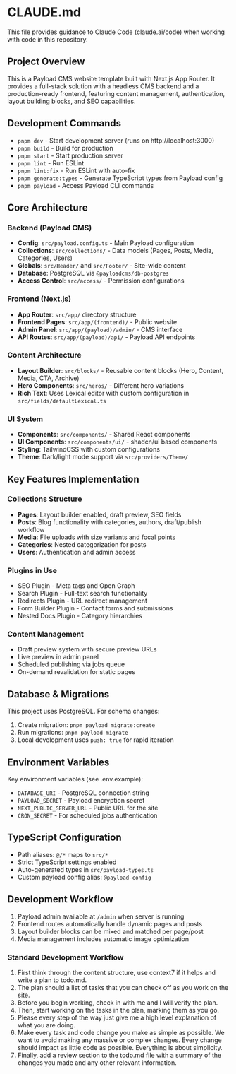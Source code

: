 # CLAUDE.md

This file provides guidance to Claude Code (claude.ai/code) when working with code in this repository.

## Project Overview

This is a Payload CMS website template built with Next.js App Router. It provides a full-stack solution with a headless CMS backend and a production-ready frontend, featuring content management, authentication, layout building blocks, and SEO capabilities.

## Development Commands

- `pnpm dev` - Start development server (runs on http://localhost:3000)
- `pnpm build` - Build for production
- `pnpm start` - Start production server
- `pnpm lint` - Run ESLint
- `pnpm lint:fix` - Run ESLint with auto-fix
- `pnpm generate:types` - Generate TypeScript types from Payload config
- `pnpm payload` - Access Payload CLI commands

## Core Architecture

### Backend (Payload CMS)

- **Config**: `src/payload.config.ts` - Main Payload configuration
- **Collections**: `src/collections/` - Data models (Pages, Posts, Media, Categories, Users)
- **Globals**: `src/Header/` and `src/Footer/` - Site-wide content
- **Database**: PostgreSQL via `@payloadcms/db-postgres`
- **Access Control**: `src/access/` - Permission configurations

### Frontend (Next.js)

- **App Router**: `src/app/` directory structure
- **Frontend Pages**: `src/app/(frontend)/` - Public website
- **Admin Panel**: `src/app/(payload)/admin/` - CMS interface
- **API Routes**: `src/app/(payload)/api/` - Payload API endpoints

### Content Architecture

- **Layout Builder**: `src/blocks/` - Reusable content blocks (Hero, Content, Media, CTA, Archive)
- **Hero Components**: `src/heros/` - Different hero variations
- **Rich Text**: Uses Lexical editor with custom configuration in `src/fields/defaultLexical.ts`

### UI System

- **Components**: `src/components/` - Shared React components
- **UI Components**: `src/components/ui/` - shadcn/ui based components
- **Styling**: TailwindCSS with custom configurations
- **Theme**: Dark/light mode support via `src/providers/Theme/`

## Key Features Implementation

### Collections Structure

- **Pages**: Layout builder enabled, draft preview, SEO fields
- **Posts**: Blog functionality with categories, authors, draft/publish workflow
- **Media**: File uploads with size variants and focal points
- **Categories**: Nested categorization for posts
- **Users**: Authentication and admin access

### Plugins in Use

- SEO Plugin - Meta tags and Open Graph
- Search Plugin - Full-text search functionality
- Redirects Plugin - URL redirect management
- Form Builder Plugin - Contact forms and submissions
- Nested Docs Plugin - Category hierarchies

### Content Management

- Draft preview system with secure preview URLs
- Live preview in admin panel
- Scheduled publishing via jobs queue
- On-demand revalidation for static pages

## Database & Migrations

This project uses PostgreSQL. For schema changes:

1. Create migration: `pnpm payload migrate:create`
2. Run migrations: `pnpm payload migrate`
3. Local development uses `push: true` for rapid iteration

## Environment Variables

Key environment variables (see .env.example):

- `DATABASE_URI` - PostgreSQL connection string
- `PAYLOAD_SECRET` - Payload encryption secret
- `NEXT_PUBLIC_SERVER_URL` - Public URL for the site
- `CRON_SECRET` - For scheduled jobs authentication

## TypeScript Configuration

- Path aliases: `@/*` maps to `src/*`
- Strict TypeScript settings enabled
- Auto-generated types in `src/payload-types.ts`
- Custom payload config alias: `@payload-config`

## Development Workflow

1. Payload admin available at `/admin` when server is running
2. Frontend routes automatically handle dynamic pages and posts
3. Layout builder blocks can be mixed and matched per page/post
4. Media management includes automatic image optimization

### Standard Development Workflow

1. First think through the content structure, use context7 if it helps and write a plan to todo.md.
2. The plan should a list of tasks that you can check off as you work on the site.
3. Before you begin working, check in with me and I will verify the plan.
4. Then, start working on the tasks in the plan, marking them as you go.
5. Please every step of the way just give me a high level explanation of what you are doing.
6. Make every task and code change you make as simple as possible. We want to avoid making any massive or complex changes. Every change should impact as little code as possible. Everything is about simplicity.
7. Finally, add a review section to the todo.md file with a summary of the changes you made and any other relevant information.

